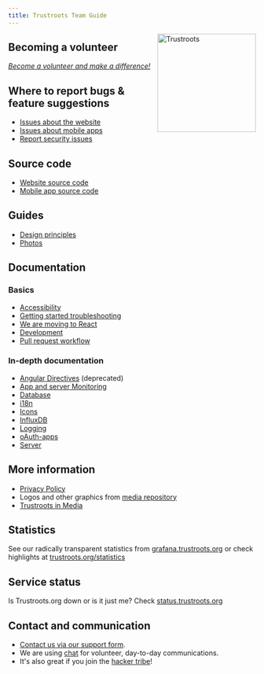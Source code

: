 ```yaml
---
title: Trustroots Team Guide
---
```


<div style="float:right">
  <a href="https://www.trustroots.org/">
    <img
      width="200"
      src="https://cdn.rawgit.com/Trustroots/trustroots/master/public/img/logo/color.svg"
      alt="Trustroots"
    ></a>
</div>

## Becoming a volunteer

[_Become a volunteer and make a difference!_](Volunteering.md)

## Where to report bugs & feature suggestions

- [Issues about the website](https://github.com/Trustroots/trustroots/issues)
- [Issues about mobile apps](https://github.com/Trustroots/trustroots-expo-mobile/issues)
- [Report security issues](https://github.com/Trustroots/trustroots/blob/master/SECURITY.md#readme)

## Source code

- [Website source code](https://github.com/trustroots/trustroots)
- [Mobile app source code](https://github.com/trustroots/trustroots-expo-mobile)

## Guides
- [Design principles](Design-principles.md)
- [Photos](Photos.md)

## Documentation

### Basics
- [Accessibility](Accessibility.md)
- [Getting started troubleshooting](Troubleshooting.md)
- [We are moving to React](React.md)
- [Development](Development.md)
- [Pull request workflow](Pull-Request-Workflow.md)

### In-depth documentation
- [Angular Directives](Angular-Directives.md) (deprecated)
- [App and server Monitoring](Monitoring.md)
- [Database](Database.md)
- [i18n](i18n.md)
- [Icons](Icons.md)
- [InfluxDB](InfluxDB.md)
- [Logging](Logging.md)
- [oAuth-apps](oAuth-apps.md)
- [Server](Server.md)

## More information
- [Privacy Policy](Privacy-Policy.md)
- Logos and other graphics from [media repository](https://github.com/trustroots/media)
- [Trustroots in Media](https://www.trustroots.org/media)

## Statistics

See our radically transparent statistics from
[grafana.trustroots.org](https://grafana.trustroots.org) or check
highlights at
[trustroots.org/statistics](https://www.trustroots.org/statistics)

## Service status

Is Trustroots.org down or is it just me? Check
[status.trustroots.org](https://status.trustroots.org/)

## Contact and communication

- [Contact us via our support form](https://www.trustroots.org/contact).
- We are using [chat](Chat.md) for volunteer, day-to-day communications.
- It's also great if you join the [hacker tribe](https://www.trustroots.org/tribes/hackers)!
